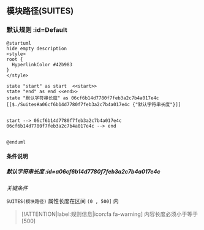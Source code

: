 ## 模块路径(SUITES) <!-- {docsify-ignore-all} -->

   

### 默认规则 :id=Default

```plantuml
@startuml
hide empty description
<style>
root {
  HyperlinkColor #42b983
}
</style>

state "start" as start  <<start>>
state "end" as end <<end>>
state "默认字符串长度" as 06cf6b14d7780f7feb3a2c7b4a017e4c [[$./Suites#a06cf6b14d7780f7feb3a2c7b4a017e4c {"默认字符串长度"}]]


start --> 06cf6b14d7780f7feb3a2c7b4a017e4c 
06cf6b14d7780f7feb3a2c7b4a017e4c --> end 


@enduml
```

#### 条件说明

##### 默认字符串长度 :id=a06cf6b14d7780f7feb3a2c7b4a017e4c


*关键条件*


`SUITES(模块路径)` 属性长度在区间 `(0 , 500]` 内

> [!ATTENTION|label:规则信息|icon:fa fa-warning]
> 内容长度必须小于等于[500]








